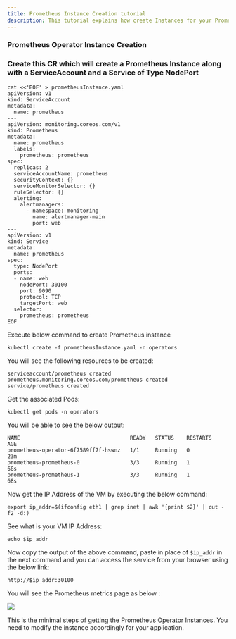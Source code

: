```yaml
---
title: Prometheus Instance Creation tutorial
description: This tutorial explains how create Instances for your Prometheus Operator.
---
```


### Prometheus Operator Instance Creation

### Create this CR which will create a Prometheus Instance along with a ServiceAccount and a Service of Type NodePort  

```execute
cat <<'EOF' > prometheusInstance.yaml
apiVersion: v1
kind: ServiceAccount
metadata:
  name: prometheus
---
apiVersion: monitoring.coreos.com/v1
kind: Prometheus
metadata:
  name: prometheus
  labels:
    prometheus: prometheus
spec:
  replicas: 2
  serviceAccountName: prometheus
  securityContext: {}
  serviceMonitorSelector: {}
  ruleSelector: {}
  alerting:
    alertmanagers:
      - namespace: monitoring
        name: alertmanager-main
        port: web
---
apiVersion: v1
kind: Service
metadata:
  name: prometheus
spec:
  type: NodePort
  ports:
  - name: web
    nodePort: 30100
    port: 9090
    protocol: TCP
    targetPort: web
  selector:
    prometheus: prometheus
EOF
```

Execute below command to create Prometheus instance 

```execute
kubectl create -f prometheusInstance.yaml -n operators
```

You will see the following resources to be created:

```output
serviceaccount/prometheus created
prometheus.monitoring.coreos.com/prometheus created
service/prometheus created
```

Get the associated Pods:

```execute
kubectl get pods -n operators
```
You will be able to see the below output:

```output
NAME                                   READY   STATUS    RESTARTS   AGE
prometheus-operator-6f7589ff7f-hswnz   1/1     Running   0          23m
prometheus-prometheus-0                3/3     Running   1          68s
prometheus-prometheus-1                3/3     Running   1          68s
```

Now get the IP Address of the VM by executing the below command:

```execute
export ip_addr=$(ifconfig eth1 | grep inet | awk '{print $2}' | cut -f2 -d:)
```

See what is your VM IP Address:

```execute
echo $ip_addr
```

Now copy the output of the above command, paste in place of `$ip_addr` in the next command and you can access the service from your browser using the below link:

```
http://$ip_addr:30100
```

You will see the Prometheus metrics page as below :

![](_images/prom-page.PNG)

This is the minimal steps of getting the Prometheus Operator Instances. You need to modify the instance accordingly for your application.

